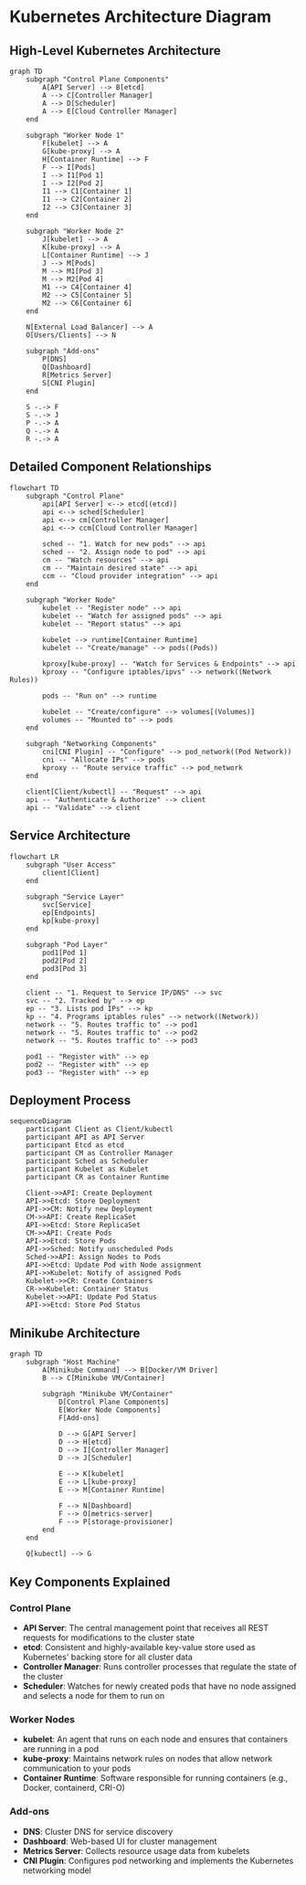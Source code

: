 # Kubernetes Architecture Diagram

## High-Level Kubernetes Architecture

```mermaid
graph TD
    subgraph "Control Plane Components"
        A[API Server] --> B[etcd]
        A --> C[Controller Manager]
        A --> D[Scheduler]
        A --> E[Cloud Controller Manager]
    end
    
    subgraph "Worker Node 1"
        F[kubelet] --> A
        G[kube-proxy] --> A
        H[Container Runtime] --> F
        F --> I[Pods]
        I --> I1[Pod 1]
        I --> I2[Pod 2]
        I1 --> C1[Container 1]
        I1 --> C2[Container 2]
        I2 --> C3[Container 3]
    end
    
    subgraph "Worker Node 2"
        J[kubelet] --> A
        K[kube-proxy] --> A
        L[Container Runtime] --> J
        J --> M[Pods]
        M --> M1[Pod 3]
        M --> M2[Pod 4]
        M1 --> C4[Container 4]
        M2 --> C5[Container 5]
        M2 --> C6[Container 6]
    end
    
    N[External Load Balancer] --> A
    O[Users/Clients] --> N
    
    subgraph "Add-ons"
        P[DNS]
        Q[Dashboard]
        R[Metrics Server]
        S[CNI Plugin]
    end
    
    S -.-> F
    S -.-> J
    P -.-> A
    Q -.-> A
    R -.-> A
```

## Detailed Component Relationships

```mermaid
flowchart TD
    subgraph "Control Plane"
        api[API Server] <--> etcd[(etcd)]
        api <--> sched[Scheduler]
        api <--> cm[Controller Manager]
        api <--> ccm[Cloud Controller Manager]
        
        sched -- "1. Watch for new pods" --> api
        sched -- "2. Assign node to pod" --> api
        cm -- "Watch resources" --> api
        cm -- "Maintain desired state" --> api
        ccm -- "Cloud provider integration" --> api
    end
    
    subgraph "Worker Node"
        kubelet -- "Register node" --> api
        kubelet -- "Watch for assigned pods" --> api
        kubelet -- "Report status" --> api
        
        kubelet --> runtime[Container Runtime]
        kubelet -- "Create/manage" --> pods((Pods))
        
        kproxy[kube-proxy] -- "Watch for Services & Endpoints" --> api
        kproxy -- "Configure iptables/ipvs" --> network((Network Rules))
        
        pods -- "Run on" --> runtime
        
        kubelet -- "Create/configure" --> volumes[(Volumes)]
        volumes -- "Mounted to" --> pods
    end
    
    subgraph "Networking Components"
        cni[CNI Plugin] -- "Configure" --> pod_network((Pod Network))
        cni -- "Allocate IPs" --> pods
        kproxy -- "Route service traffic" --> pod_network
    end
    
    client[Client/kubectl] -- "Request" --> api
    api -- "Authenticate & Authorize" --> client
    api -- "Validate" --> client
```

## Service Architecture

```mermaid
flowchart LR
    subgraph "User Access"
        client[Client]
    end
    
    subgraph "Service Layer"
        svc[Service]
        ep[Endpoints]
        kp[kube-proxy]
    end
    
    subgraph "Pod Layer"
        pod1[Pod 1]
        pod2[Pod 2]
        pod3[Pod 3]
    end
    
    client -- "1. Request to Service IP/DNS" --> svc
    svc -- "2. Tracked by" --> ep
    ep -- "3. Lists pod IPs" --> kp
    kp -- "4. Programs iptables rules" --> network((Network))
    network -- "5. Routes traffic to" --> pod1
    network -- "5. Routes traffic to" --> pod2
    network -- "5. Routes traffic to" --> pod3
    
    pod1 -- "Register with" --> ep
    pod2 -- "Register with" --> ep
    pod3 -- "Register with" --> ep
```

## Deployment Process

```mermaid
sequenceDiagram
    participant Client as Client/kubectl
    participant API as API Server
    participant Etcd as etcd
    participant CM as Controller Manager
    participant Sched as Scheduler
    participant Kubelet as Kubelet
    participant CR as Container Runtime
    
    Client->>API: Create Deployment
    API->>Etcd: Store Deployment
    API->>CM: Notify new Deployment
    CM->>API: Create ReplicaSet
    API->>Etcd: Store ReplicaSet
    CM->>API: Create Pods
    API->>Etcd: Store Pods
    API->>Sched: Notify unscheduled Pods
    Sched->>API: Assign Nodes to Pods
    API->>Etcd: Update Pod with Node assignment
    API->>Kubelet: Notify of assigned Pods
    Kubelet->>CR: Create Containers
    CR->>Kubelet: Container Status
    Kubelet->>API: Update Pod Status
    API->>Etcd: Store Pod Status
```

## Minikube Architecture

```mermaid
graph TD
    subgraph "Host Machine"
        A[Minikube Command] --> B[Docker/VM Driver]
        B --> C[Minikube VM/Container]
        
        subgraph "Minikube VM/Container"
            D[Control Plane Components]
            E[Worker Node Components]
            F[Add-ons]
            
            D --> G[API Server]
            D --> H[etcd]
            D --> I[Controller Manager]
            D --> J[Scheduler]
            
            E --> K[kubelet]
            E --> L[kube-proxy]
            E --> M[Container Runtime]
            
            F --> N[Dashboard]
            F --> O[metrics-server]
            F --> P[storage-provisioner]
        end
    end
    
    Q[kubectl] --> G
```

## Key Components Explained

### Control Plane
- **API Server**: The central management point that receives all REST requests for modifications to the cluster state
- **etcd**: Consistent and highly-available key-value store used as Kubernetes' backing store for all cluster data
- **Controller Manager**: Runs controller processes that regulate the state of the cluster
- **Scheduler**: Watches for newly created pods that have no node assigned and selects a node for them to run on

### Worker Nodes
- **kubelet**: An agent that runs on each node and ensures that containers are running in a pod
- **kube-proxy**: Maintains network rules on nodes that allow network communication to your pods
- **Container Runtime**: Software responsible for running containers (e.g., Docker, containerd, CRI-O)

### Add-ons
- **DNS**: Cluster DNS for service discovery
- **Dashboard**: Web-based UI for cluster management
- **Metrics Server**: Collects resource usage data from kubelets
- **CNI Plugin**: Configures pod networking and implements the Kubernetes networking model